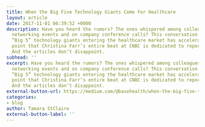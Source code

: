 ```yaml
---
title: When the Big Five Technology Giants Come For Healthcare
layout: article
date: 2017-11-01 06:39:52 +0000
description: Have you heard the rumors? The ones whispered among colleagues at industry
  networking events and on company conference calls? This conversation around the
  “Big 5” technology giants entering the healthcare market has accelerated to the
  point that Christina Farr’s entire beat at CNBC is dedicated to reporting on it.
  And the articles don’t disappoint.
subhead: ''
excerpt: Have you heard the rumors? The ones whispered among colleagues at industry
  networking events and on company conference calls? This conversation around the
  “Big 5” technology giants entering the healthcare market has accelerated to the
  point that Christina Farr’s entire beat at CNBC is dedicated to reporting on it.
  And the articles don’t disappoint.
external-button-url: https://medium.com/@basehealth/when-the-big-five-technology-giants-come-for-healthcare-cd2a9d274146
categories:
- blog
author: Tamara StClaire
external-button-label: ''
---
```

